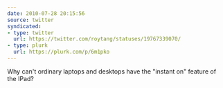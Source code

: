 ```yaml
---
date: 2010-07-28 20:15:56
source: twitter
syndicated:
- type: twitter
  url: https://twitter.com/roytang/statuses/19767339070/
- type: plurk
  url: https://plurk.com/p/6m1pko
---
```


Why can't ordinary laptops and desktops have the "instant on" feature of the IPad?